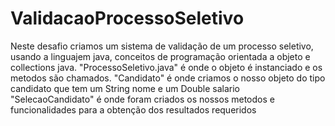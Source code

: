 # ValidacaoProcessoSeletivo
Neste desafio criamos um sistema de validação de um processo seletivo, usando a linguajem java, conceitos de programação orientada a objeto e collections java.
"ProcessoSeletivo.java" é onde o objeto é instanciado e os metodos são chamados.
"Candidato" é onde criamos o nosso objeto do tipo candidato que tem um String nome e um Double salario
"SelecaoCandidato" é onde foram criados os nossos metodos e funcionalidades para a obtenção dos resultados requeridos 

